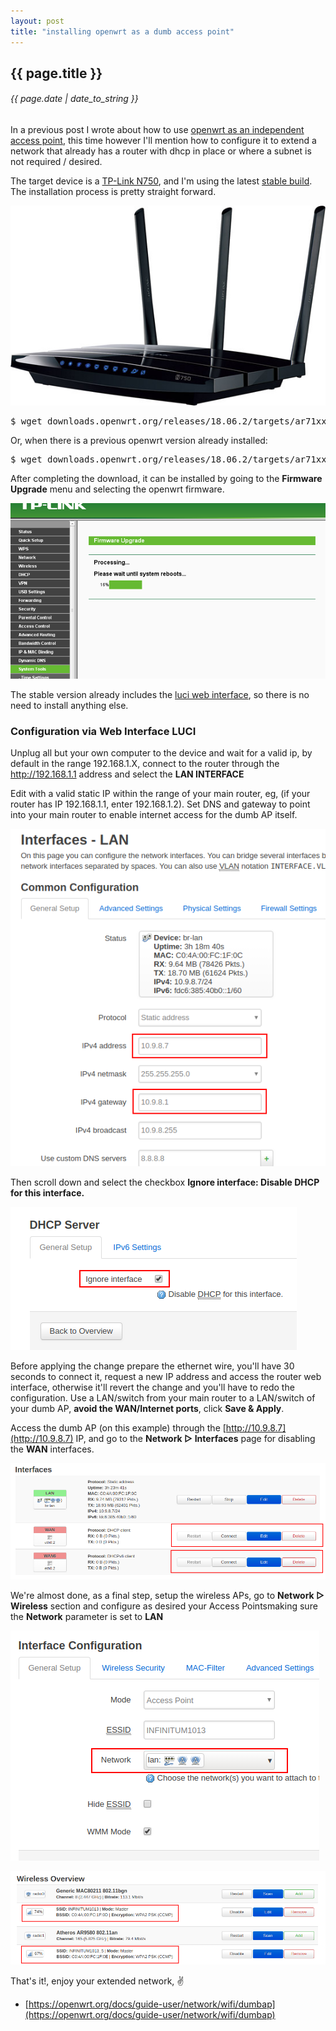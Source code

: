 ```yaml
---
layout: post
title: "installing openwrt as a dumb access point"
---
```


## {{ page.title }}

###### {{ page.date | date_to_string }}

In a previous post I wrote about how to use [openwrt as an independent access point](http://javier.io/blog/en/2017/11/23/installing-openwrt-as-wireless-repeater.html), this time however I'll mention how to configure it to extend a network that already has a router with dhcp in place or where a subnet is not required / desired.

The target device is a [TP-Link N750](http://www.amazon.com/TP-LINK-TL-WDR4300-Wireless-Gigabit-300Mbps/dp/B0088CJT4U), and I'm using the latest [stable build](http://downloads.openwrt.org/releases/18.06.2/targets/ar71xx/generic/openwrt-18.06.2-ar71xx-generic-tl-wdr4300-v1-squashfs-factory.bin). The installation process is pretty straight forward.

**[![](/assets/img/98.jpg)](/assets/img/98.jpg)**

<pre class="sh_sh">
$ wget downloads.openwrt.org/releases/18.06.2/targets/ar71xx/generic/openwrt-18.06.2-ar71xx-generic-tl-wdr4300-v1-squashfs-factory.bin
</pre>

Or, when there is a previous openwrt version already installed:

<pre class="sh_sh">
$ wget downloads.openwrt.org/releases/18.06.2/targets/ar71xx/generic/openwrt-18.06.2-ar71xx-generic-tl-wdr4300-v1-squashfs-sysupgrade.bin
</pre>

After completing the download, it can be installed by going to the **Firmware Upgrade** menu and selecting the openwrt firmware.

**[![](/assets/img/99.png)](/assets/img/99.png)**

The stable version already includes the [luci web interface](https://github.com/openwrt/luci), so there is no need to install anything else.

### Configuration via Web Interface LUCI

Unplug all but your own computer to the device and wait for a valid ip, by default in the range 192.168.1.X, connect to the router through the http://192.168.1.1 address and select the **LAN INTERFACE**

Edit with a valid static IP within the range of your main router, eg, (if your router has IP 192.168.1.1, enter 192.168.1.2). Set DNS and gateway to point into your main router to enable internet access for the dumb AP itself.

**[![](/assets/img/openwrt-dumb-ap-lan.png)](/assets/img/openwrt-dumb-ap-lan.png)**

Then scroll down and select the checkbox **Ignore interface: Disable DHCP for this interface.**

**[![](/assets/img/openwrt-dumb-ap-disable-dhcp.png)](/assets/img/openwrt-dumb-ap-disable-dhcp.png)**

Before applying the change prepare the ethernet wire, you'll have 30 seconds to connect it, request a new IP address and access the router web interface, otherwise it'll revert the change and you'll have to redo the configuration. Use a LAN/switch from your main router to a LAN/switch of your dumb AP, **avoid the WAN/Internet ports**, click **Save & Apply**.

Access the dumb AP (on this example) through the [http://10.9.8.7](http://10.9.8.7) IP, and go to the **Network &#x25B7; Interfaces** page for disabling the **WAN** interfaces.

**[![](/assets/img/openwrt-dumb-ap-disable-wan-interfaces.png)](/assets/img/openwrt-dumb-ap-disable-wan-interfaces.png)**

We're almost done, as a final step, setup the wireless APs, go to **Network &#x25B7; Wireless** section and configure as desired your Access Pointsmaking sure the **Network** parameter is set to **LAN**

**[![](/assets/img/openwrt-dumb-ap-wireless-details.png)](/assets/img/openwrt-dumb-ap-wireless-details.png)**

**[![](/assets/img/openwrt-dumb-ap-wireless-general.png)](/assets/img/openwrt-dumb-ap-wireless-general.png)**

That's it!, enjoy your extended network, &#9996;

- [https://openwrt.org/docs/guide-user/network/wifi/dumbap](https://openwrt.org/docs/guide-user/network/wifi/dumbap)
